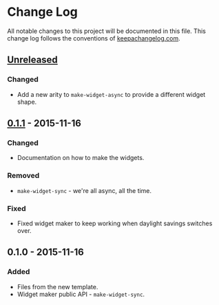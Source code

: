 # Change Log
All notable changes to this project will be documented in this file. This change log follows the conventions of [keepachangelog.com](http://keepachangelog.com/).

## [Unreleased][unreleased]
### Changed
- Add a new arity to `make-widget-async` to provide a different widget shape.

## [0.1.1] - 2015-11-16
### Changed
- Documentation on how to make the widgets.

### Removed
- `make-widget-sync` - we're all async, all the time.

### Fixed
- Fixed widget maker to keep working when daylight savings switches over.

## 0.1.0 - 2015-11-16
### Added
- Files from the new template.
- Widget maker public API - `make-widget-sync`.

[unreleased]: https://github.com/your-name/transwarp/compare/0.1.1...HEAD
[0.1.1]: https://github.com/your-name/transwarp/compare/0.1.0...0.1.1

